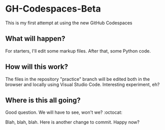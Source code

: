 # GH-Codespaces-Beta
This is my first attempt at using the new GitHub Codespaces

## What will happen?
For starters, I'll edit some markup files.  After that, some Python code.

## How will this work?
The files in the repository "practice" branch will be edited both in the browser and locally using Visual Studio Code.
Interesting experiment, eh?

## Where is this all going?
Good question. We will have to see, won't we? :octocat:

Blah, blah, blah. Here is another change to commit. Happy now?
